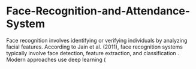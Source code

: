 # Face-Recognition-and-Attendance-System
Face recognition involves identifying or verifying individuals by analyzing facial features. According to Jain et al. (2011), face recognition systems typically involve face detection, feature extraction, and classification . Modern approaches use deep learning (
